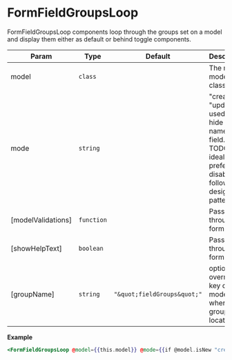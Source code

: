 
# FormFieldGroupsLoop
FormFieldGroupsLoop components loop through the groups set on a model and display them either as default or behind toggle components.

| Param | Type | Default | Description |
| --- | --- | --- | --- |
| model | <code>class</code> |  | The routes model class. |
| mode | <code>string</code> |  | "create" or "update" used to hide the name form field. TODO: not ideal, would prefer to disable it to follow new design patterns. |
| [modelValidations] | <code>function</code> |  | Passed through to formField. |
| [showHelpText] | <code>boolean</code> |  | Passed through to formField. |
| [groupName] | <code>string</code> | <code>&quot;\&quot;fieldGroups\&quot;&quot;</code> | option to override key on the model where groups are located |

**Example**  
```hbs preview-template
<FormFieldGroupsLoop @model={{this.model}} @mode={{if @model.isNew "create" "update"}}/>
```
